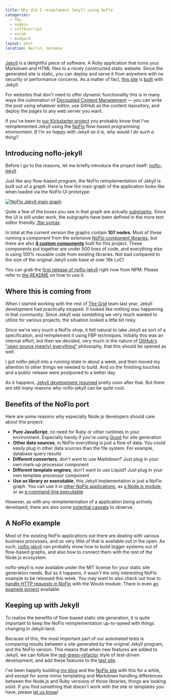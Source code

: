 ```yaml
---
title: Why did I reimplement Jekyll using NoFlo
categories:
  - fbp
  - nodejs
  - coffeescript
  - oscom
  - midgard
layout: post
location: Berlin, Germany
---
```

[Jekyll](http://jekyllrb.com/) is a delightful piece of software. A Ruby application that turns your Markdown and HTML files to a nicely constructed static website. Since the generated site is static, you can deploy and serve it from anywhere with no security or performance concerns. As a matter of fact, [this site](http://bergie.iki.fi/) is [built](http://bergie.iki.fi/colophon/) with Jekyll.

For websites that don't need to offer dynamic functionality this is in many ways the culmination of [Decoupled Content Management](http://bergie.iki.fi/blog/decoupling_content_management/) &mdash; you can write the post using whatever editor, use GitHub as the content repository, and deploy the pages to any web server you want.

If you've been to [our Kickstarter project](http://www.kickstarter.com/projects/noflo/noflo-development-environment) you probably know that I've reimplemented Jekyll using the [NoFlo](http://noflojs.org/) flow-based programming environment. *If I'm so happy with Jekyll as it is, why would I do such a thing?*

## Introducing noflo-jekyll

Before I go to the reasons, let me briefly introduce the project itself: [noflo-jekyll](https://github.com/the-grid/noflo-jekyll)

Just like any flow-based program, the NoFlo reimplementation of Jekyll is built out of a graph. Here is how the main graph of the application looks like when loaded via the NoFlo UI prototype:

[![NoFlo Jekyll main graph](https://s3.eu-central-1.amazonaws.com/bergie-iki-fi/noflo-jekyll-small.png)](https://s3.eu-central-1.amazonaws.com/bergie-iki-fi/noflo-jekyll.png)

Quite a few of the boxes you see in that graph are actually [subgraphs](https://github.com/the-grid/noflo-jekyll/tree/master/graphs). Since the UI is still under work, the subgraphs have been defined in the more text editor friendly [.fbp syntax](http://noflojs.org/documentation/fbp/).

In total at the current version the graphs contain **107 nodes**. Most of these running a component from the extensive [NoFlo component libraries](http://noflojs.org/library/), but there are also [**4 custom components**](https://github.com/the-grid/noflo-jekyll/tree/master/components) built for this project. These components put together are under 500 lines of code, and everything else is using 100% reusable code from existing libraries. Not bad compared to the size of the original Jekyll code base at over 16k LoC!

You can grab the [first release of noflo-jekyll](https://npmjs.org/package/noflo-jekyll) right now from NPM. Please refer to [the README](https://github.com/the-grid/noflo-jekyll#readme) on how to use it.

## Where this is coming from

When I started working with the rest of [The Grid](https://www.facebook.com/thegridio) team last year, Jekyll development had practically stopped. It looked like nothing was happening in that community. Since Jekyll was something we very much wanted to utilize for various projects, the situation looked a little bit risky.

Since we're very much a NoFlo shop, it felt natural to take Jekyll as sort of a specification, and reimplement it using FBP techniques. Initially this was an internal effort, but then we decided, very much in the nature of [GitHub's "open source (nearly) everything"](http://tom.preston-werner.com/2011/11/22/open-source-everything.html) philosophy, that this should be opened as well.

I got noflo-jekyll into a running state in about a week, and then moved my attention to other things we needed to build. And so the finishing touches and a public release were postponed to a better day.

As it happens, [Jekyll development resumed](http://blog.parkermoore.de/2013/05/06/jekyll-1-dot-0-released/) pretty soon after that. But there are still many reasons why noflo-jekyll can be quite cool.

## Benefits of the NoFlo port

Here are some reasons why especially Node.js developers should care about this project:

* **Pure JavaScript**, no need for Ruby or other runtimes in your environment. Especially handy if you're using [Grunt](http://gruntjs.com/) for site generation
* **Other data sources**, in NoFlo everything is just a flow of data. You could easily plug in other data sources than the file system. For example, database query results
* **Different converters**, don't want to use Markdown? Just plug in your own mark-up processor component
* **Different template engines**, don't want to use Liquid? Just plug in your own template processor component
* **Use as library or executable**, this Jekyll implementation is just a NoFlo graph. You can use it in [other NoFlo applications](https://github.com/the-grid/noflo-jekyll#usage-in-noflo-graphs), as [a Node.js module](https://github.com/the-grid/noflo-jekyll#command-line-usage), or as [a command-line executable](https://github.com/the-grid/noflo-jekyll#command-line-usage)

However, as with any reimplementation of a application being actively developed, there are also some [potential caveats](https://github.com/the-grid/noflo-jekyll#known-issues-and-differences-with-ruby-jekyll) to observe.

## A NoFlo example

Most of the existing NoFlo applications out there are dealing with various business processes, and so very little of that is available out in the open. As such, [noflo-jekyll](https://github.com/the-grid/noflo-jekyll) can probably show how to build bigger systems out of flow-based graphs, and also how to connect them with the rest of the Node.js ecosystem.

noflo-jekyll is now available under the MIT license for your static site generation needs. But as it happens, it wasn't the only interesting NoFlo example to be released this week. You may want to also check out how to [handle HTTP requests in NoFlo](https://github.com/kenhkan/noflo-woute#readme) with the Woute module. There is even [an example project](https://github.com/kenhkan/noflo-woute/tree/master/examples/echo_server) available.

## Keeping up with Jekyll

To realize the benefits of flow-based static site generation, it is quite important to keep the NoFlo reimplementation up-to-speed with things changing in Jekyll-land.

Because of this, the most important part of our automated tests is comparing results between a site generated by the original Jekyll program, and the NoFlo version. This means that when new features are added to Jekyll, we can follow the [red-green-refactor](http://www.jamesshore.com/Blog/Red-Green-Refactor.html) style of test-driven development, and add these features to the [test site](https://github.com/the-grid/noflo-jekyll/tree/master/test/fixtures).

I've been happily building [my blog](http://bergie.iki.fi/) and the [NoFlo site](http://noflojs.org/) with this for a while, and except for some minor templating and Markdown handling differences between the Node.js and Ruby versions of those libraries, things are looking solid. If you find something that doesn't work with the site or templates you have, please [let us know](https://github.com/the-grid/noflo-jekyll/issues)!
